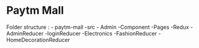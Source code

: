 # Paytm Mall

Folder structure : - 
 paytm-mall 
    -src
      - Admin
      -Component
      -Pages
      -Redux 
        -AdminReducer
        -loginReducer
        -Electronics
        -FashionReducer
        -HomeDecorationReducer


